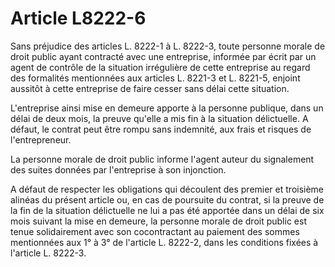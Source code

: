 # Article L8222-6

Sans préjudice des articles L. 8222-1 à L. 8222-3, toute personne morale de droit public ayant contracté avec une entreprise, informée par écrit par un agent de contrôle de la situation irrégulière de cette entreprise au regard des formalités mentionnées aux articles L. 8221-3 et L. 8221-5, enjoint aussitôt à cette entreprise de faire cesser sans délai cette situation.

L'entreprise ainsi mise en demeure apporte à la personne publique, dans un délai de deux mois, la preuve qu'elle a mis fin à la situation délictuelle. A défaut, le contrat peut être rompu sans indemnité, aux frais et risques de l'entrepreneur.

La personne morale de droit public informe l'agent auteur du signalement des suites données par l'entreprise à son injonction.

A défaut de respecter les obligations qui découlent des premier et troisième alinéas du présent article ou, en cas de poursuite du contrat, si la preuve de la fin de la situation délictuelle ne lui a pas été apportée dans un délai de six mois suivant la mise en demeure, la personne morale de droit public est tenue solidairement avec son cocontractant au paiement des sommes mentionnées aux 1° à 3° de l'article L. 8222-2, dans les conditions fixées à l'article L. 8222-3.